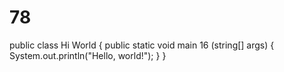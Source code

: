 # 78
public class Hi World {
    public static void main 16 (string[] args) {
        System.out.println("Hello, world!");
    }
}
